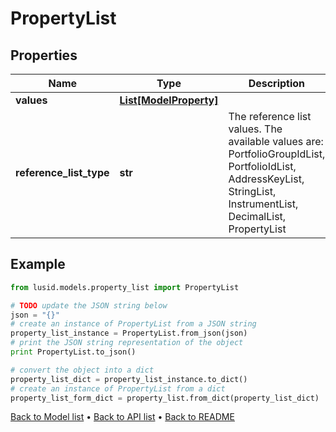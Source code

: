 # PropertyList


## Properties
Name | Type | Description | Notes
------------ | ------------- | ------------- | -------------
**values** | [**List[ModelProperty]**](ModelProperty.md) |  | 
**reference_list_type** | **str** | The reference list values. The available values are: PortfolioGroupIdList, PortfolioIdList, AddressKeyList, StringList, InstrumentList, DecimalList, PropertyList | 

## Example

```python
from lusid.models.property_list import PropertyList

# TODO update the JSON string below
json = "{}"
# create an instance of PropertyList from a JSON string
property_list_instance = PropertyList.from_json(json)
# print the JSON string representation of the object
print PropertyList.to_json()

# convert the object into a dict
property_list_dict = property_list_instance.to_dict()
# create an instance of PropertyList from a dict
property_list_form_dict = property_list.from_dict(property_list_dict)
```
[Back to Model list](../README.md#documentation-for-models) &#8226; [Back to API list](../README.md#documentation-for-api-endpoints) &#8226; [Back to README](../README.md)


